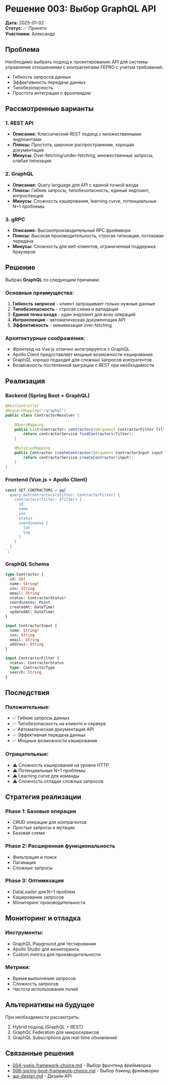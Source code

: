 # Решение 003: Выбор GraphQL API

**Дата:** 2025-01-02  
**Статус:** ✅ Принято  
**Участники:** Александр  

## Проблема

Необходимо выбрать подход к проектированию API для системы управления отношениями с контрагентами FEPRO с учетом требований:
- Гибкость запросов данных
- Эффективность передачи данных
- Типобезопасность
- Простота интеграции с фронтендом

## Рассмотренные варианты

### 1. REST API
- **Описание:** Классический REST подход с множественными эндпоинтами
- **Плюсы:** Простота, широкое распространение, хорошая документация
- **Минусы:** Over-fetching/under-fetching, множественные запросы, слабая типизация

### 2. GraphQL
- **Описание:** Query language для API с единой точкой входа
- **Плюсы:** Гибкие запросы, типобезопасность, единый эндпоинт, интроспекция
- **Минусы:** Сложность кэширования, learning curve, потенциальные N+1 проблемы

### 3. gRPC
- **Описание:** Высокопроизводительный RPC фреймворк
- **Плюсы:** Высокая производительность, строгая типизация, потоковая передача
- **Минусы:** Сложность для веб-клиентов, ограниченная поддержка браузеров

## Решение

Выбран **GraphQL** по следующим причинам:

### Основные преимущества:
1. **Гибкость запросов** - клиент запрашивает только нужные данные
2. **Типобезопасность** - строгая схема и валидация
3. **Единая точка входа** - один эндпоинт для всех операций
4. **Интроспекция** - автоматическая документация API
5. **Эффективность** - минимизация over-fetching

### Архитектурные соображения:
- Фронтенд на Vue.js отлично интегрируется с GraphQL
- Apollo Client предоставляет мощные возможности кэширования
- GraphQL хорошо подходит для сложных запросов контрагентов
- Возможность постепенной миграции с REST при необходимости

## Реализация

### Backend (Spring Boot + GraphQL)
```java
@RestController
@RequestMapping("/graphql")
public class ContractorResolver {
    
    @QueryMapping
    public List<Contractor> contractors(@Argument ContractorFilter filter) {
        return contractorService.findContractors(filter);
    }
    
    @MutationMapping
    public Contractor createContractor(@Argument ContractorInput input) {
        return contractorService.createContractor(input);
    }
}
```

### Frontend (Vue.js + Apollo Client)
```typescript
const GET_CONTRACTORS = gql`
  query GetContractors($filter: ContractorFilter) {
    contractors(filter: $filter) {
      id
      name
      inn
      status
      coordinates {
        lat
        lng
      }
    }
  }
`;
```

### GraphQL Schema
```graphql
type Contractor {
  id: ID!
  name: String!
  inn: String
  email: String
  status: ContractorStatus!
  coordinates: Point
  createdAt: DateTime!
  updatedAt: DateTime!
}

input ContractorInput {
  name: String!
  inn: String
  email: String
  address: String
}

input ContractorFilter {
  status: ContractorStatus
  type: ContractorType
  search: String
}
```

## Последствия

### Положительные:
- ✅ Гибкие запросы данных
- ✅ Типобезопасность на клиенте и сервере
- ✅ Автоматическая документация API
- ✅ Эффективная передача данных
- ✅ Мощные возможности кэширования

### Отрицательные:
- ⚠️ Сложность кэширования на уровне HTTP
- ⚠️ Потенциальные N+1 проблемы
- ⚠️ Learning curve для команды
- ⚠️ Сложность отладки сложных запросов

## Стратегия реализации

### Phase 1: Базовые операции
- CRUD операции для контрагентов
- Простые запросы и мутации
- Базовая схема

### Phase 2: Расширенная функциональность
- Фильтрация и поиск
- Пагинация
- Сложные запросы

### Phase 3: Оптимизация
- DataLoader для N+1 проблем
- Кэширование запросов
- Мониторинг производительности

## Мониторинг и отладка

### Инструменты:
- GraphQL Playground для тестирования
- Apollo Studio для мониторинга
- Custom metrics для производительности

### Метрики:
- Время выполнения запросов
- Сложность запросов
- Частота использования полей

## Альтернативы на будущее

При необходимости рассмотреть:
1. Hybrid подход (GraphQL + REST)
2. GraphQL Federation для микросервисов
3. GraphQL Subscriptions для real-time обновлений

## Связанные решения

- [004-vuejs-framework-choice.md](./004-vuejs-framework-choice.md) - Выбор фронтенд фреймворка
- [006-spring-boot-framework-choice.md](./006-spring-boot-framework-choice.md) - Выбор бэкенд фреймворка
- [api-design.md](../architecture/api-design.md) - Дизайн API